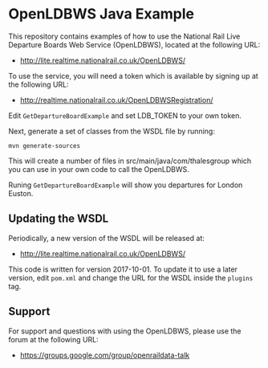 OpenLDBWS Java Example
======================

This repository contains examples of how to use the National Rail Live
Departure Boards Web Service (OpenLDBWS), located at the following URL:

* http://lite.realtime.nationalrail.co.uk/OpenLDBWS/

To use the service, you will need a token which is available by
signing up at the following URL:

* http://realtime.nationalrail.co.uk/OpenLDBWSRegistration/

Edit ```GetDepartureBoardExample``` and set LDB_TOKEN to your own token.

Next, generate a set of classes from the WSDL file by running:

```mvn generate-sources```

This will create a number of files in src/main/java/com/thalesgroup
which you can use in your own code to call the OpenLDBWS.

Runing ```GetDepartureBoardExample``` will show you departures for
London Euston.

Updating the WSDL
-----------------

Periodically, a new version of the WSDL will be released at:

* http://lite.realtime.nationalrail.co.uk/OpenLDBWS/

This code is written for version 2017-10-01.  To update it to use a
later version, edit ```pom.xml``` and change the URL for the WSDL
inside the ```plugins``` tag.  

Support
-------

For support and questions with using the OpenLDBWS, please use the
forum at the following URL:
 
 * https://groups.google.com/group/openraildata-talk
